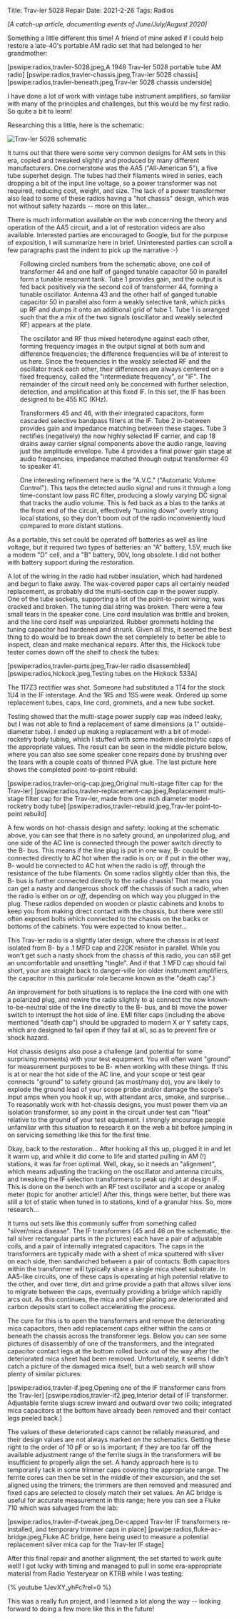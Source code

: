 Title: Trav-ler 5028 Repair
Date: 2021-2-26
Tags: Radios

_[A catch-up article, documenting events of June/July/August 2020]_

Something a little different this time!  A friend of mine asked if I could help restore a late-40's portable
AM radio set that had belonged to her grandmother:

[pswipe:radios,travler-5028.jpeg,A 1948 Trav-ler 5028 portable tube AM radio]
[pswipe:radios,travler-chassis.jpeg,Trav-ler 5028 chassis]
[pswipe:radios,travler-beneath.jpeg,Trav-ler 5028 chassis underside]

I have done a lot of work with vintage tube instrument amplifiers, so familiar with many of the
principles and challenges, but this would be my first radio. So quite a bit to learn!

Researching this a little, here is the schematic:

<p><img style="display:block; margin-left:auto; margin-right:auto" src="/images/radios/travler-schem.png" 
title="Trav-ler 5028 schematic"/></p>

It turns out that there were some very common designs for AM sets in this era, copied and tweaked slightly and
produced by many different manufacturers.  One cornerstone was the AA5 ("All-American 5"), a five tube
superhet design.  The tubes had their filaments wired in series, each dropping a bit of the input line
voltage, so a power transformer was not required, reducing cost, weight, and size. The lack of a power
transformer also lead to some of these radios having a "hot chassis" design, which was not without safety
hazards -- more on this later...

There is much information available on the web concerning the theory and operation of the AA5 circuit, and a
lot of restoration videos are also available.  Interested parties are encouraged to Google, but for the
purpose of exposition, I will summarize here in brief.  Uninterested parties can scroll a few paragraphs past
the indent to pick up the narrative :-)

<div style="display: block; start; padding-left: 2em">

<p>Following circled numbers from the schematic above, one coil of transformer 44 and one half of ganged
tunable capacitor 50 in parallel form a tunable resonant tank.  Tube 1 provides gain, and the output is
fed back positively via the second coil of transformer 44, forming a tunable oscillator.  Antenna 43 and the
other half of ganged tunable capacitor 50 in parallel also form a weakly selective tank, which picks up RF
and dumps it onto an additional grid of tube 1. Tube 1 is arranged such that the a mix of the two
signals (oscillator and weakly selected RF) appears at the plate.

<p>The oscillator and RF thus mixed heterodyne against each other, forming frequency images in the
output signal at both sum and difference frequencies; the difference frequencies will be of interest to us
here.  Since the frequencies in the weakly selected RF and the oscillator track each other, their differences
are always centered on a fixed frequency, called the "intermediate frequency", or "IF".  The remainder of the
circuit need only be concerned with further selection, detection, and amplification at this fixed IF.  In this
set, the IF has been designed to be 455 KC (KHz).

<p>Transformers 45 and 46, with their integrated capacitors, form cascaded selective bandpass filters at the
IF. Tube 2 in-between provides gain and impedance matching between these stages.  Tube 3 rectifies
(negatively) the now highly selected IF carrier, and cap 18 drains away carrier signal components above the
audio range, leaving just the amplitude envelope.  Tube 4 provides a final power gain stage at audio
frequencies, impedance matched through output transformer 40 to speaker 41.

<p>One interesting refinement here is the "A.V.C." ("Automatic Volume Control"). This taps the detected audio
signal and runs it through a long time-constant low pass RC filter, producing a slowly varying DC signal that
tracks the audio volume.  This is fed back as a bias to the tanks at the front end of the circuit, effectively
"turning down" overly strong local stations, so they don't boom out of the radio inconveniently loud compared
to more distant stations.

</div>

As a portable, this set could be operated off batteries as well as line voltage, but it required two types of
batteries: an "A" battery, 1.5V, much like a modern "D" cell, and a "B" battery, 90V, long obsolete.  I did
not bother with battery support during the restoration.

A lot of the wiring in the radio had rubber insulation, which had hardened and begun to flake away.  The
wax-covered paper caps all certainly needed replacement, as probably did the multi-section cap in the power
supply.  One of the tube sockets, supporting a lot of the point-to-point wiring, was cracked and broken. The
tuning dial string was broken.  There were a few small tears in the speaker cone.  Line cord insulation was
brittle and broken, and the line cord itself was unpolarized.  Rubber grommets holding the tuning capacitor
had hardened and shrunk.  Given all this, it seemed the best thing to do would be to break down the set
completely to better be able to inspect, clean and make mechanical repairs. After this, the Hickock tube
tester comes down off the shelf to check the tubes:

[pswipe:radios,travler-parts.jpeg,Trav-ler radio disassembled]
[pswipe:radios,hickock.jpeg,Testing tubes on the Hickock 533A]

The 117Z3 rectifier was shot.  Someone had substituted a 1T4 for the stock 1U4 in the IF interstage.  And the
1R5 and 1S5 were weak.  Ordered up some replacement tubes, caps, line cord, grommets, and a new tube socket.   

Testing showed that the multi-stage power supply cap was indeed leaky, but I was not able to find a
replacement of same dimensions (a 1" outside-diameter tube).  I ended up making a replacement with a bit of
model-rocketry body tubing, which I stuffed with some modern electrolytic caps of the appropriate values.  The
result can be seen in the middle picture below, where you can also see some speaker cone repairs done by
brushing over the tears with a couple coats of thinned PVA glue.  The last picture here shows the completed
point-to-point rebuild:

[pswipe:radios,travler-orig-cap.jpeg,Original multi-stage filter cap for the Trav-ler]
[pswipe:radios,travler-replacement-cap.jpeg,Replacement multi-stage filter cap for the Trav-ler, made from one inch diameter model-rocketry body tube]
[pswipe:radios,travler-rebuild.jpeg,Trav-ler point-to-point rebuild]

A few words on hot-chassis design and safety: looking at the schematic above, you can see that there is no
safety ground, an unpolarized plug, and one side of the AC line is connected through the power switch directly
to the B- bus.  This means if the line plug is put in one way, B- could be connected directly to AC hot when
the radio is on; or if put in the other way, B- would be connected to AC hot when the radio is _off_, through
the resistance of the tube filaments.  On some radios slightly older than this, the B- bus is further
connected directly to the radio chassis!  That means you can get a nasty and dangerous shock off the chassis
of such a radio, when the radio is either on _or off_, depending on which way you plugged in the plug.  These
radios depended on wooden or plastic cabinets and knobs to keep you from making direct contact with the
chassis, but there were still often exposed bolts which connected to the chassis on the backs or bottoms of
the cabinets.  You were expected to know better...

This Trav-ler radio is a slightly later design, where the chassis is at least isolated from B- by a .1 MFD cap
and 220K resistor in parallel.  While you won't get such a nasty shock from the chassis of this radio, you can
still get an uncomfortable and unsettling "tingle".  And if that .1 MFD cap should fail short, your are
straight back to danger-ville (on older instrument amplifiers, the capacitor in this particular role became
known as the "death cap".)

An improvement for both situations is to replace the line cord with one with a polarized plug, and rewire the
radio slightly to a) connect the now known-to-be-neutral side of the line directly to the B- bus, and b) move
the power switch to interrupt the hot side of line.  EMI filter caps (including the above mentioned "death
cap") should be upgraded to modern X or Y safety caps, which are designed to fail open if they fail at all,
so as to prevent fire or shock hazard.

Hot chassis designs also pose a challenge (and potential for some surprising moments) with your test
equipment.  You will often want "ground" for measurement purposes to be B- when working with these things. If
this is at or near the hot side of the AC line, and your scope or test gear connects "ground" to safety ground
(as most/many do), you are likely to explode the ground lead of your scope probe and/or damage the scope's
input amps when you hook it up, with attendant arcs, smoke, and surprise... To reasonably work with
hot-chassis designs, you must power them via an isolation transformer, so any point in the circuit under test
can "float" relative to the ground of your test equipment.  I strongly encourage people unfamiliar with this
situation to research it on the web a bit before jumping in on servicing something like this for the first
time.

Okay, back to the restoration...  After hooking all this up, plugged it in and let it warm up, and while it
did come to life and started pulling in AM (!) stations, it was far from optimal.  Well, okay, so it needs an
"alignment", which means adjusting the tracking on the oscillator and antenna circuits, and tweaking the IF
selection transformers to peak up right at design IF.  This is done on the bench with an RF test oscillator
and a scope or analog meter (topic for another article!)  After this, things were better, but there was still
a lot of static when tuned in to stations, kind of a granular hiss.  So, more research...

It turns out sets like this commonly suffer from something called "silver/mica disease".  The IF transformers
(45 and 46 on the schematic, the tall silver rectangular parts in the pictures) each have a pair of adjustable
coils, and a pair of internally integrated capacitors.  The caps in the transformers are typically made with a
sheet of mica sputtered with sliver on each side, then sandwiched between a pair of contacts.  Both capacitors
within the transformer will typically share a single mica sheet substrate. In AA5-like circuits, one of these
caps is operating at high potential relative to the other, and over time, dirt and grime provide a path that
allows silver ions to migrate between the caps, eventually providing a bridge which rapidly arcs out.  As this
continues, the mica and silver plating are deteriorated and carbon deposits start to collect accelerating the
process.

The cure for this is to open the transformers and remove the deteriorating mica capacitors, then add
replacement caps either within the cans or beneath the chassis across the transformer legs.  Below you can see
some pictures of disassembly of one of the transformers, and the integrated capacitor contact legs at the
bottom rolled back out of the way after the deteriorated mica sheet had been removed.  Unfortunately, it seems
I didn't catch a picture of the damaged mica itself, but a web search will show plenty of similar pictures:

[pswipe:radios,travler-if.jpeg,Opening one of the IF transformer cans from the Trav-ler]
[pswipe:radios,travler-if2.jpeg,Interior detail of IF transformer.  Adjustable ferrite slugs screw inward and outward over two coils; integrated mica capacitors at the bottom have already been removed and their contact legs peeled back.]

The values of these deteriorated caps cannot be reliably measured, and their design values are not always
marked on the schematics.  Getting these right to the order of 10 pF or so is important; if they are too far
off the available adjustment range of the ferrite slugs in the transformers will be insufficient to properly
align the set.  A handy approach here is to temporarily tack in some trimmer caps covering the appropriate
range.  The ferrite cores can then be set in the middle of their excursion, and the set aligned using the
trimers; the trimmers are then removed and measured and fixed caps are selected to closely match their set
values. An AC bridge is useful for accurate measurement in this range; here you can see a Fluke 710 which was
salvaged from the lab:

[pswipe:radios,travler-if-tweak.jpeg,De-capped Trav-ler IF transformers re-installed, and temporary trimmer caps in place]
[pswipe:radios,fluke-ac-bridge.jpeg,Fluke AC bridge, here being used to measure a potential replacement silver mica cap for the Trav-ler IF stage]

After this final repair and another alignment, the set started to work quite well!  I got lucky with timing
and managed to pull in some era-appropriate material from Radio Yesteryear on KTRB while I was testing:

{% youtube 1JevXY_yhFc?rel=0 %}

This was a really fun project, and I learned a lot along the way -- looking forward to doing a few more like
this in the future!
